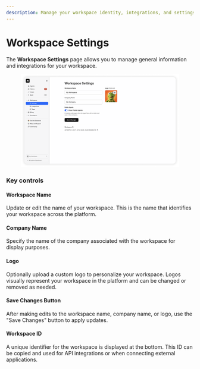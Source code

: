 ```yaml
---
description: Manage your workspace identity, integrations, and settings
---
```


# Workspace Settings

The **Workspace Settings** page allows you to manage general information and integrations for your workspace.&#x20;

<figure><img src="../.gitbook/assets/Screenshot Capture - 2025-04-04 - 09-07-31 (1).png" alt=""><figcaption></figcaption></figure>

### Key controls

#### **Workspace Name**

Update or edit the name of your workspace. This is the name that identifies your workspace across the platform.

#### **Company Name**

Specify the name of the company associated with the workspace for display purposes.

#### **Logo**

Optionally upload a custom logo to personalize your workspace. Logos visually represent your workspace in the platform and can be changed or removed as needed.

#### **Save Changes Button**

After making edits to the workspace name, company name, or logo, use the "Save Changes" button to apply updates.

#### **Workspace ID**

A unique identifier for the workspace is displayed at the bottom. This ID can be copied and used for API integrations or when connecting external applications.
